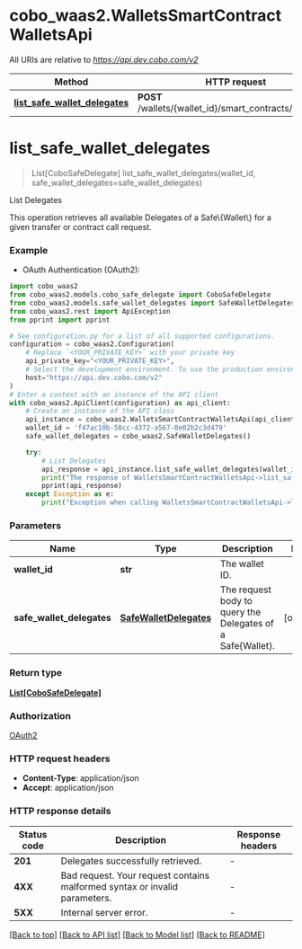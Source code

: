 # cobo_waas2.WalletsSmartContractWalletsApi

All URIs are relative to *https://api.dev.cobo.com/v2*

Method | HTTP request | Description
------------- | ------------- | -------------
[**list_safe_wallet_delegates**](WalletsSmartContractWalletsApi.md#list_safe_wallet_delegates) | **POST** /wallets/{wallet_id}/smart_contracts/delegates | List Delegates


# **list_safe_wallet_delegates**
> List[CoboSafeDelegate] list_safe_wallet_delegates(wallet_id, safe_wallet_delegates=safe_wallet_delegates)

List Delegates

This operation retrieves all available Delegates of a Safe\\{Wallet\\} for a given transfer or contract call request. 

### Example

* OAuth Authentication (OAuth2):

```python
import cobo_waas2
from cobo_waas2.models.cobo_safe_delegate import CoboSafeDelegate
from cobo_waas2.models.safe_wallet_delegates import SafeWalletDelegates
from cobo_waas2.rest import ApiException
from pprint import pprint

# See configuration.py for a list of all supported configurations.
configuration = cobo_waas2.Configuration(
    # Replace `<YOUR_PRIVATE_KEY>` with your private key
    api_private_key="<YOUR_PRIVATE_KEY>",
    # Select the development environment. To use the production environment, change the URL to https://api.cobo.com/v2.
    host="https://api.dev.cobo.com/v2"
)
# Enter a context with an instance of the API client
with cobo_waas2.ApiClient(configuration) as api_client:
    # Create an instance of the API class
    api_instance = cobo_waas2.WalletsSmartContractWalletsApi(api_client)
    wallet_id = 'f47ac10b-58cc-4372-a567-0e02b2c3d479'
    safe_wallet_delegates = cobo_waas2.SafeWalletDelegates()

    try:
        # List Delegates
        api_response = api_instance.list_safe_wallet_delegates(wallet_id, safe_wallet_delegates=safe_wallet_delegates)
        print("The response of WalletsSmartContractWalletsApi->list_safe_wallet_delegates:\n")
        pprint(api_response)
    except Exception as e:
        print("Exception when calling WalletsSmartContractWalletsApi->list_safe_wallet_delegates: %s\n" % e)
```



### Parameters


Name | Type | Description  | Notes
------------- | ------------- | ------------- | -------------
 **wallet_id** | **str**| The wallet ID. | 
 **safe_wallet_delegates** | [**SafeWalletDelegates**](SafeWalletDelegates.md)| The request body to query the Delegates of a Safe{Wallet}. | [optional] 

### Return type

[**List[CoboSafeDelegate]**](CoboSafeDelegate.md)

### Authorization

[OAuth2](../README.md#OAuth2)

### HTTP request headers

 - **Content-Type**: application/json
 - **Accept**: application/json

### HTTP response details

| Status code | Description | Response headers |
|-------------|-------------|------------------|
**201** | Delegates successfully retrieved. |  -  |
**4XX** | Bad request. Your request contains malformed syntax or invalid parameters. |  -  |
**5XX** | Internal server error. |  -  |

[[Back to top]](#) [[Back to API list]](../README.md#documentation-for-api-endpoints) [[Back to Model list]](../README.md#documentation-for-models) [[Back to README]](../README.md)

